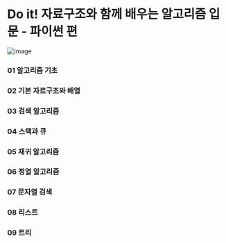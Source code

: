 # Do it! 자료구조와 함께 배우는 알고리즘 입문 - 파이썬 편

![image](https://user-images.githubusercontent.com/87981867/210765074-4d5602f2-18e9-4483-b6a8-2948eca36144.png)

### 01 알고리즘 기초

### 02 기본 자료구조와 배열

### 03 검색 알고리즘

### 04 스택과 큐

### 05 재귀 알고리즘

### 06 정열 알고리즘

### 07 문자열 검색

### 08 리스트

### 09 트리

